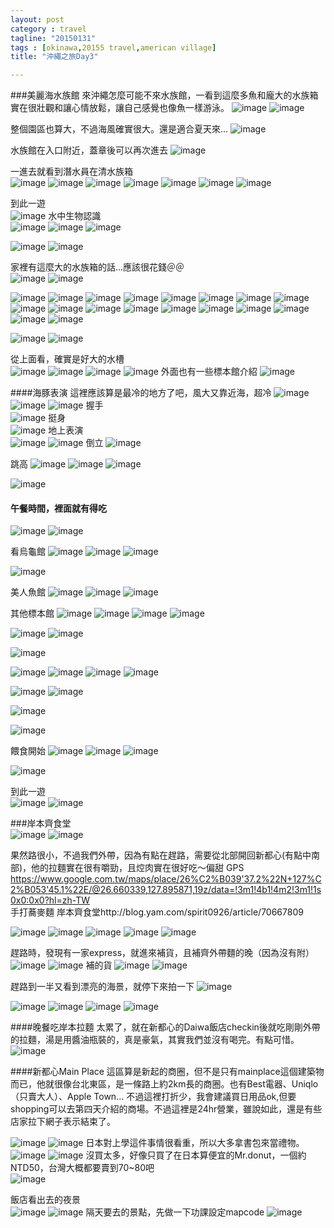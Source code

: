 ```yaml
---
layout: post
category : travel 
tagline: "20150131"
tags : [okinawa,20155 travel,american village]
title: "沖繩之旅Day3"

---
```


###美麗海水族館
來沖繩怎麼可能不來水族館，一看到這麼多魚和龐大的水族箱實在很壯觀和讓心情放鬆，讓自己感覺也像魚一樣游泳。
![image](https://farm8.staticflickr.com/7343/16283466757_d25be803cd_b.jpg)
![image](https://farm8.staticflickr.com/7380/15849281913_30ffce2a91_b.jpg)

整個園區也算大，不過海風確實很大。還是適合夏天來...
![image](https://farm8.staticflickr.com/7301/16281934070_89003ce59b_b.jpg)

水族館在入口附近，蓋章後可以再次進去
![image](https://farm8.staticflickr.com/7321/16469469835_2420d3f452_b.jpg)

一進去就看到潛水員在清水族箱  
![image](https://farm8.staticflickr.com/7403/16283476377_646ef34d5d_b.jpg)
![image](https://farm9.staticflickr.com/8630/16281941610_a2aa37866f_b.jpg)
![image](https://farm8.staticflickr.com/7285/16283129699_88c34be287_b.jpg)
![image](https://farm9.staticflickr.com/8650/15846858544_38e79bb81b_b.jpg)
![image](https://farm8.staticflickr.com/7322/16281690298_de09e6c2ed_b.jpg)
![image](https://farm8.staticflickr.com/7342/16469409215_03c2cd834e_b.jpg)
![image](https://farm8.staticflickr.com/7339/16283527667_efced0e9a9_b.jpg)

到此一遊  
![image](https://farm8.staticflickr.com/7309/16283493557_b5a10dbb8d_b.jpg)
水中生物認識  
![image](https://farm8.staticflickr.com/7288/16283500107_f1854305e1_b.jpg)
![image](https://farm8.staticflickr.com/7366/15849325253_7ab1b102b7_b.jpg)
![image](https://farm8.staticflickr.com/7403/16281713598_517f8df08a_b.jpg)

![image](https://farm9.staticflickr.com/8619/16467685961_1304222809_b.jpg)
![image](https://farm8.staticflickr.com/7405/15846907714_40d7e9b44e_b.jpg)

家裡有這麼大的水族箱的話...應該很花錢＠＠  
![image](https://farm8.staticflickr.com/7307/16283191939_f2f3f23c35_b.jpg)
![image](https://farm8.staticflickr.com/7359/15846919264_c26491bf3e_b.jpg)

![image](https://farm8.staticflickr.com/7456/16469438975_31755b5728_b.jpg)
![image](https://farm9.staticflickr.com/8610/16443441216_9c0c8628b0_b.jpg)
![image](https://farm8.staticflickr.com/7451/16283203719_00b72c7df5_b.jpg)
![image](https://farm8.staticflickr.com/7400/16282025860_a3dc4b9bc7_b.jpg)
![image](https://farm9.staticflickr.com/8670/16467720271_3c6f46dc94_b.jpg)
![image](https://farm8.staticflickr.com/7319/16467724681_71c365b903_b.jpg)
![image](https://farm9.staticflickr.com/8562/16283578287_4a2f57c9fb_b.jpg)
![image](https://farm8.staticflickr.com/7439/16467793471_6bcd8441d9_b.jpg)
![image](https://farm8.staticflickr.com/7365/16467796531_819dc882e0_b.jpg)
![image](https://farm8.staticflickr.com/7317/16469538265_4b8aac238c_b.jpg)
![image](https://farm8.staticflickr.com/7444/16469544385_355c6104bb_b.jpg)
![image](https://farm8.staticflickr.com/7313/15849472013_65dde73219_b.jpg)
![image](https://farm9.staticflickr.com/8587/16283307719_5826a0251e_b.jpg)
![image](https://farm8.staticflickr.com/7321/16283314089_989052d09f_b.jpg)
![image](https://farm8.staticflickr.com/7425/16469561355_ebe35d22a0_b.jpg)
![image](https://farm9.staticflickr.com/8650/16468616252_3f417f79a3_b.jpg)
![image](https://farm9.staticflickr.com/8646/15847054154_c531cef256_b.jpg)
![image](https://farm8.staticflickr.com/7364/16469581865_b20b946a33_b.jpg)

![image](https://farm8.staticflickr.com/7286/16320019957_3ef0ded46c_b.jpg)
![image](https://farm8.staticflickr.com/7324/16469709085_0a1f8811b0_b.jpg)

從上面看，確實是好大的水槽  
![image](https://farm8.staticflickr.com/7354/16443713426_7f3014683c_b.jpg)
![image](https://farm9.staticflickr.com/8662/16283473999_2dc1f38dfe_b.jpg)
![image](https://farm8.staticflickr.com/7325/15849647873_53b7a0c737_b.jpg)
![image](https://farm8.staticflickr.com/7286/16282300000_edac33d4bb_b.jpg)
外面也有一些標本館介紹
![image](https://farm9.staticflickr.com/8616/15885781913_867365687d_b.jpg)

####海豚表演
這裡應該算是最冷的地方了吧，風大又靠近海，超冷
![image](https://farm8.staticflickr.com/7379/15847216974_ab4f3d1831_b.jpg)
![image](https://farm9.staticflickr.com/8575/16282048208_1fc7bd2da4_b.jpg)
![image](https://farm8.staticflickr.com/7454/16443745366_ab90e66285_b.jpg)
握手  
![image](https://farm8.staticflickr.com/7427/15849669953_ec33f4384a_b.jpg)
挺身  
![image](https://farm8.staticflickr.com/7380/16443749276_ca584f053c_b.jpg)
地上表演  
![image](https://farm8.staticflickr.com/7284/15849673403_55844cd481_b.jpg)
![image](https://farm8.staticflickr.com/7350/16469752625_243da9a1d0_b.jpg)
倒立
![image](https://farm8.staticflickr.com/7389/15849685823_c7147d704a_b.jpg)

跳高
![image](https://farm8.staticflickr.com/7398/16283889267_526cb72b0c_b.jpg)
![image](https://farm8.staticflickr.com/7349/16282097988_2ed74448b5_b.jpg)
![image](https://farm8.staticflickr.com/7421/15849725023_2e760760f7_b.jpg)

![image](https://farm8.staticflickr.com/7401/16282119488_50d47ba8c0_b.jpg)
#### 午餐時間，裡面就有得吃
![image](https://farm9.staticflickr.com/8660/16443820326_cc68b2c586_b.jpg)
![image](https://farm9.staticflickr.com/8641/16468085281_7ccb64a748_b.jpg)

看烏龜館
![image](https://farm8.staticflickr.com/7411/16468880352_7337172601_b.jpg)
![image](https://farm8.staticflickr.com/7405/16282467229_18558a3de7_b.jpg)
![image](https://farm9.staticflickr.com/8566/16468709565_77dc83d2d7_b.jpg)

![image](https://farm9.staticflickr.com/8578/16282476219_ef78b14218_b.jpg)

美人魚館
![image](https://farm9.staticflickr.com/8607/16282479059_b2be3c4e4e_b.jpg)
![image](https://farm8.staticflickr.com/7455/16282481509_6d833a6cec_b.jpg)
![image](https://farm8.staticflickr.com/7416/15846216834_26266f0f3e_b.jpg)


其他標本館
![image](https://farm9.staticflickr.com/8584/16282491209_a0db0cf5cf_b.jpg)
![image](https://farm9.staticflickr.com/8614/16468734965_3652418a4f_b.jpg)
![image](https://farm8.staticflickr.com/7293/16467000471_361b96b83f_b.jpg)
![image](https://farm9.staticflickr.com/8596/16468745245_51063be79a_b.jpg)


![image](https://farm8.staticflickr.com/7407/16281062278_4035d0499b_b.jpg)
![image](https://farm9.staticflickr.com/8623/15848685903_050bc0f65b_b.jpg)

![image](https://farm8.staticflickr.com/7455/16467819092_c7c8119c11_b.jpg)

![image](https://farm9.staticflickr.com/8591/16467031161_880081664d_b.jpg)
![image](https://farm8.staticflickr.com/7448/16467828802_b81958213f_b.jpg)
![image](https://farm8.staticflickr.com/7409/16282895067_eaf12a00fd_b.jpg)
![image](https://farm8.staticflickr.com/7436/16468779345_febd6fceb5_b.jpg)



![image](https://farm8.staticflickr.com/7397/16281109978_5004a9d06a_b.jpg)
![image](https://farm8.staticflickr.com/7332/16467862832_f0c6b9f4c8_b.jpg)

![image](https://farm8.staticflickr.com/7399/16282582139_10cf771c1a_b.jpg)

![image](https://farm9.staticflickr.com/8673/16282954107_4ece9e8bda_b.jpg)



餵食開始
![image](https://farm8.staticflickr.com/7460/16281418120_6efbc881d6_b.jpg)
![image](https://farm9.staticflickr.com/8589/16281423150_658a25f8da_b.jpg)
![image](https://farm8.staticflickr.com/7399/16467113521_fec7fa96d2_b.jpg)

![image](https://farm8.staticflickr.com/7342/16467123521_38e43f2769_b.jpg)

到此一遊  
![image](https://farm8.staticflickr.com/7453/15846354844_fe7fa3554f_b.jpg)
![image](https://farm8.staticflickr.com/7404/15848861673_7757a5e39e_b.jpg)


###岸本齊食堂  
![image](https://farm8.staticflickr.com/7317/15883372754_2bc589c715_b.jpg)
![image](https://farm8.staticflickr.com/7434/15846429294_626cc1e54e_b.jpg)

果然路很小，不過我們外帶，因為有點在趕路，需要從北部開回新都心(有點中南部)，他的拉麵實在很有嚼勁，且焢肉實在很好吃～偏甜
GPS  
https://www.google.com.tw/maps/place/26%C2%B039'37.2%22N+127%C2%B053'45.1%22E/@26.660339,127.895871,19z/data=!3m1!4b1!4m2!3m1!1s0x0:0x0?hl=zh-TW  
手打蕎麥麵 岸本齊食堂http://blog.yam.com/spirit0926/article/70667809  

![image](https://farm8.staticflickr.com/7399/16468004122_8c78790e93_b.jpg)
![image](https://farm8.staticflickr.com/7297/15848879693_cc8b413c2f_b.jpg)
![image](https://farm8.staticflickr.com/7455/15846439724_1ea570b9dc_b.jpg)
![image](https://farm9.staticflickr.com/8646/16442977166_99b9de3145_b.jpg)
![image](https://farm8.staticflickr.com/7341/16443009356_da8a62e063_b.jpg)

趕路時，發現有一家express，就進來補貨，且補齊外帶麵的晚（因為沒有附）
![image](https://farm9.staticflickr.com/8648/16282810269_520cbc508e_b.jpg)
![image](https://farm8.staticflickr.com/7428/16281654360_f9dd38acff_b.jpg)
補的貨
![image](https://farm9.staticflickr.com/8570/16504214121_b21ea14e0c_b.jpg)
![image](https://farm9.staticflickr.com/8644/16504220731_5c98283caf_b.jpg)

趕路到一半又看到漂亮的海景，就停下來拍一下
![image](https://farm8.staticflickr.com/7458/16281879350_dd9729fd37_b.jpg)

![image](https://farm8.staticflickr.com/7333/15846798774_d9f88cf1eb_b.jpg)
![image](https://farm8.staticflickr.com/7394/16467582901_cfdab61a7f_b.jpg)
![image](https://farm9.staticflickr.com/8664/16281895600_42c5e2cbe1_b.jpg)
![image](https://farm8.staticflickr.com/7292/15883399044_eb533df521_b.jpg)

####晚餐吃岸本拉麵
太累了，就在新都心的Daiwa飯店checkin後就吃剛剛外帶的拉麵，湯是用醬油瓶裝的，真是豪氣，其實我們並沒有喝完。有點可惜。
![image](https://farm8.staticflickr.com/7425/16504950362_b727fec43b_b.jpg)


####新都心Main Place
這區算是新起的商圈，但不是只有mainplace這個建築物而已，他就很像台北東區，是一條路上約2km長的商圈。也有Best電器、Uniqlo（只賣大人）、Apple Town...
不過這裡打折少，我會建議買日用品ok,但要shopping可以去第四天介紹的商場。不過這裡是24hr營業，雖說如此，還是有些店家拉下網子表示結束了。

![image](https://farm8.staticflickr.com/7299/16281645248_b1a88d7f75_b.jpg)
![image](https://farm8.staticflickr.com/7364/16467604501_cb900c6371_b.jpg)
日本對上學這件事情很看重，所以大多拿書包來當禮物。  
![image](https://farm8.staticflickr.com/7347/16504243661_13d3b0926a_b.jpg)
![image](https://farm8.staticflickr.com/7398/16318517370_4708b1eaec_b.jpg)
沒買太多，好像只買了在日本算便宜的Mr.donut，一個約NTD50，台灣大概都要賣到70~80吧  
![image](https://farm9.staticflickr.com/8675/16469342325_6fdd354034_b.jpg)

飯店看出去的夜景  
![image](https://farm9.staticflickr.com/8657/16283460627_99ccdac698_b.jpg)
![image](https://farm9.staticflickr.com/8595/15885825183_9f0769ef47_b.jpg)
隔天要去的景點，先做一下功課設定mapcode
![image](https://farm9.staticflickr.com/8627/16318525480_f8a80f3e7e_b.jpg)


